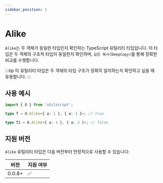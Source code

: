 ```yaml
---
sidebar_position: 1
---
```


# Alike

`Alike`는 두 객체가 동일한 타입인지 확인하는 TypeScript 유틸리티 타입입니다. 이 타입은 두 객체의 구조적 타입이 동일한지 확인하며, `깊은 복사(DeepCopy)`를 통해 정확한 비교를 수행합니다.

:::tip
이 유틸리티 타입은 두 객체의 타입 구조가 정확히 일치하는지 확인하고 싶을 때 유용합니다.
:::

## 사용 예시

```ts
import { O } from 'utilscript';

type T = O.Alike<{ a: 1 }, { a: 1 }>; // true

type T2 = O.Alike<{ a: 1 }, { a: 2 }>; // false
```

## 지원 버전

`Alike` 유틸리티 타입은 다음 버전부터 안정적으로 사용할 수 있습니다:

| 버전   | 지원 여부 |
| ------ | --------- |
| 0.0.8+ | ✅        |
